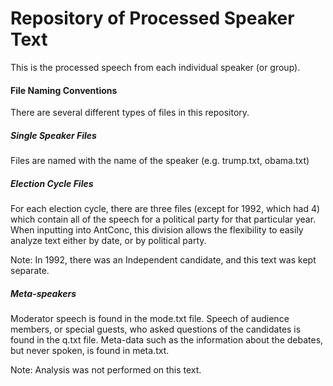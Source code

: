 # Repository of Processed Speaker Text
This is the processed speech from each individual speaker (or group).

#### File Naming Conventions
There are several different types of files in this repository.

##### Single Speaker Files
Files are named with the name of the speaker (e.g. trump.txt, obama.txt)

##### Election Cycle Files
For each election cycle, there are three files (except for 1992, which had 4) which contain all of the speech for a political party for that particular year. When inputting into AntConc, this division allows the flexibility to easily analyze text either by date, or by political party.

Note: In 1992, there was an Independent candidate, and this text was kept separate.

##### Meta-speakers 
Moderator speech is found in the mode.txt file.
Speech of audience members, or special guests, who asked questions of the candidates is found in the q.txt file.
Meta-data such as the information about the debates, but never spoken, is found in meta.txt.

Note: Analysis was not performed on this text.

